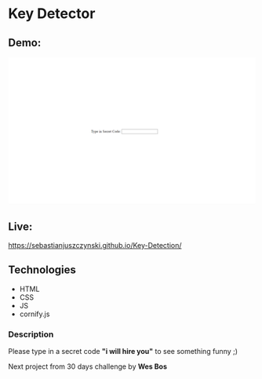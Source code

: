 # Key Detector
## Demo:
![Demo](demo/demo.gif)

## Live:
https://sebastianjuszczynski.github.io/Key-Detection/
## Technologies
- HTML
- CSS
- JS
- cornify.js
### Description

Please type in a secret code <strong>"i will hire you"</strong> to see something funny ;)

Next project from 30 days challenge by **Wes Bos**